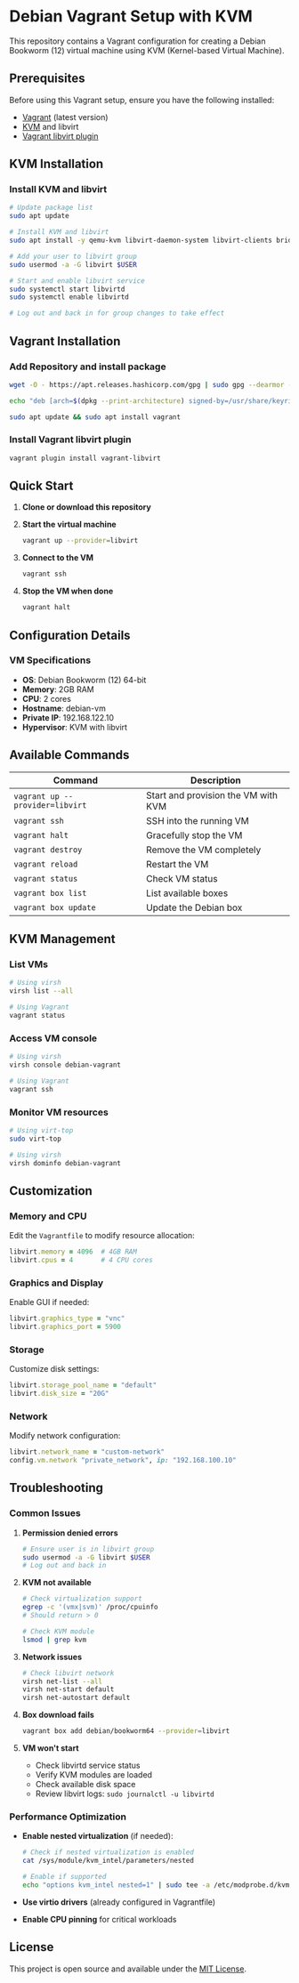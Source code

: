 # Debian Vagrant Setup with KVM

This repository contains a Vagrant configuration for creating a Debian Bookworm (12) virtual machine using KVM (Kernel-based Virtual Machine).

## Prerequisites

Before using this Vagrant setup, ensure you have the following installed:

- [Vagrant](https://www.vagrantup.com/downloads) (latest version)
- [KVM](https://help.ubuntu.com/community/KVM) and libvirt
- [Vagrant libvirt plugin](https://github.com/vagrant-libvirt/vagrant-libvirt)

## KVM Installation

### Install KVM and libvirt
```bash
# Update package list
sudo apt update

# Install KVM and libvirt
sudo apt install -y qemu-kvm libvirt-daemon-system libvirt-clients bridge-utils libvirt-dev

# Add your user to libvirt group
sudo usermod -a -G libvirt $USER

# Start and enable libvirt service
sudo systemctl start libvirtd
sudo systemctl enable libvirtd

# Log out and back in for group changes to take effect
```
## Vagrant Installation

### Add Repository and install package
```bash
wget -O - https://apt.releases.hashicorp.com/gpg | sudo gpg --dearmor -o /usr/share/keyrings/hashicorp-archive-keyring.gpg

echo "deb [arch=$(dpkg --print-architecture) signed-by=/usr/share/keyrings/hashicorp-archive-keyring.gpg] https://apt.releases.hashicorp.com $(grep -oP '(?<=UBUNTU_CODENAME=).*' /etc/os-release || lsb_release -cs) main" | sudo tee /etc/apt/sources.list.d/hashicorp.list

sudo apt update && sudo apt install vagrant
```

### Install Vagrant libvirt plugin
```bash
vagrant plugin install vagrant-libvirt
```

## Quick Start

1. **Clone or download this repository**

2. **Start the virtual machine**
   ```bash
   vagrant up --provider=libvirt
   ```

3. **Connect to the VM**
   ```bash
   vagrant ssh
   ```

4. **Stop the VM when done**
   ```bash
   vagrant halt
   ```

## Configuration Details

### VM Specifications
- **OS**: Debian Bookworm (12) 64-bit
- **Memory**: 2GB RAM
- **CPU**: 2 cores
- **Hostname**: debian-vm
- **Private IP**: 192.168.122.10
- **Hypervisor**: KVM with libvirt


## Available Commands

| Command | Description |
|---------|-------------|
| `vagrant up --provider=libvirt` | Start and provision the VM with KVM |
| `vagrant ssh` | SSH into the running VM |
| `vagrant halt` | Gracefully stop the VM |
| `vagrant destroy` | Remove the VM completely |
| `vagrant reload` | Restart the VM |
| `vagrant status` | Check VM status |
| `vagrant box list` | List available boxes |
| `vagrant box update` | Update the Debian box |

## KVM Management

### List VMs
```bash
# Using virsh
virsh list --all

# Using Vagrant
vagrant status
```

### Access VM console
```bash
# Using virsh
virsh console debian-vagrant

# Using Vagrant
vagrant ssh
```

### Monitor VM resources
```bash
# Using virt-top
sudo virt-top

# Using virsh
virsh dominfo debian-vagrant
```

## Customization

### Memory and CPU
Edit the `Vagrantfile` to modify resource allocation:
```ruby
libvirt.memory = 4096  # 4GB RAM
libvirt.cpus = 4       # 4 CPU cores
```

### Graphics and Display
Enable GUI if needed:
```ruby
libvirt.graphics_type = "vnc"
libvirt.graphics_port = 5900
```

### Storage
Customize disk settings:
```ruby
libvirt.storage_pool_name = "default"
libvirt.disk_size = "20G"
```

### Network
Modify network configuration:
```ruby
libvirt.network_name = "custom-network"
config.vm.network "private_network", ip: "192.168.100.10"
```

## Troubleshooting

### Common Issues

1. **Permission denied errors**
   ```bash
   # Ensure user is in libvirt group
   sudo usermod -a -G libvirt $USER
   # Log out and back in
   ```

2. **KVM not available**
   ```bash
   # Check virtualization support
   egrep -c '(vmx|svm)' /proc/cpuinfo
   # Should return > 0
   
   # Check KVM module
   lsmod | grep kvm
   ```

3. **Network issues**
   ```bash
   # Check libvirt network
   virsh net-list --all
   virsh net-start default
   virsh net-autostart default
   ```

4. **Box download fails**
   ```bash
   vagrant box add debian/bookworm64 --provider=libvirt
   ```

5. **VM won't start**
   - Check libvirtd service status
   - Verify KVM modules are loaded
   - Check available disk space
   - Review libvirt logs: `sudo journalctl -u libvirtd`

### Performance Optimization

- **Enable nested virtualization** (if needed):
  ```bash
  # Check if nested virtualization is enabled
  cat /sys/module/kvm_intel/parameters/nested
  
  # Enable if supported
  echo "options kvm_intel nested=1" | sudo tee -a /etc/modprobe.d/kvm.conf
  ```

- **Use virtio drivers** (already configured in Vagrantfile)
- **Enable CPU pinning** for critical workloads

## License

This project is open source and available under the [MIT License](LICENSE). 
